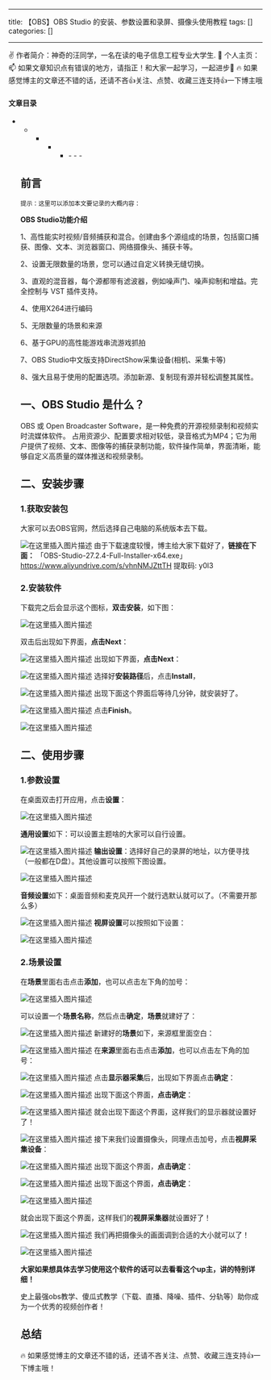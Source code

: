 
--- 
title:  【OBS】OBS Studio 的安装、参数设置和录屏、摄像头使用教程 
tags: []
categories: [] 

---
>  
 ✌ 作者简介：神奇的汪同学，一名在读的电子信息工程专业大学生. 📑 个人主页： 📫 如果文章知识点有错误的地方，请指正！和大家一起学习，一起进步👀 🔥 如果感觉博主的文章还不错的话，还请不吝👍关注、点赞、收藏三连支持👍一下博主哦 




#### 文章目录
- - - - <ul><li>- - - 


## 前言

`提示：这里可以添加本文要记录的大概内容：`

**OBS Studio功能介绍**

1、高性能实时视频/音频捕获和混合。创建由多个源组成的场景，包括窗口捕获、图像、文本、浏览器窗口、网络摄像头、捕获卡等。

2、设置无限数量的场景，您可以通过自定义转换无缝切换。

3、直观的混音器，每个源都带有滤波器，例如噪声门、噪声抑制和增益。完全控制与 VST 插件支持。

4、使用X264进行编码

5、无限数量的场景和来源

6、基于GPU的高性能游戏串流游戏抓拍

7、OBS Studio中文版支持DirectShow采集设备(相机、采集卡等)

8、强大且易于使用的配置选项。添加新源、复制现有源并轻松调整其属性。

## 一、OBS Studio 是什么？

OBS 或 Open Broadcaster Software，是一种免费的开源视频录制和视频实时流媒体软件。 占用资源少、配置要求相对较低，录音格式为MP4；它为用户提供了视频、文本、图像等的捕获录制功能，软件操作简单，界面清晰，能够自定义高质量的媒体推送和视频录制。

## 二、安装步骤

### 1.获取安装包

大家可以去OBS官网，然后选择自己电脑的系统版本去下载。

<img src="https://img-blog.csdnimg.cn/95242f3da20a40babbae883fb7043a7b.bmp#pic_center" alt="在这里插入图片描述"> 由于下载速度较慢，博主给大家下载好了，**链接在下面：** 「OBS-Studio-27.2.4-Full-Installer-x64.exe」https://www.aliyundrive.com/s/vhnNMJZttTH 提取码: y0l3

### 2.安装软件

下载完之后会显示这个图标，**双击安装**，如下图：

<img src="https://img-blog.csdnimg.cn/ea318ef5db4246c587a971a00f1f01f5.png" alt="在这里插入图片描述">

双击后出现如下界面，**点击Next**：

<img src="https://img-blog.csdnimg.cn/2b336466086543f78b0a57fa67b422a6.bmp#pic_center" alt="在这里插入图片描述"> 出现如下界面，**点击Next**：

<img src="https://img-blog.csdnimg.cn/e79d194c4c3e400e868cdb101ffe96af.bmp#pic_center" alt="在这里插入图片描述"> 选择好**安装路径**后，点击**Install**，

<img src="https://img-blog.csdnimg.cn/888915ec2d264935a6af75ec01e84cda.bmp#pic_center" alt="在这里插入图片描述"> 出现下面这个界面后等待几分钟，就安装好了。

<img src="https://img-blog.csdnimg.cn/f2029b75e078434eb245eb62f7b361b3.bmp#pic_center" alt="在这里插入图片描述"> 点击**Finish**。

<img src="https://img-blog.csdnimg.cn/754d5d15fa3c40db9f53906670e4c981.bmp#pic_center" alt="在这里插入图片描述">

## 二、使用步骤

### 1.参数设置

在桌面双击打开应用，点击**设置**：

<img src="https://img-blog.csdnimg.cn/ff6989d0e963498a90e649c8242e67e9.bmp#pic_center" alt="在这里插入图片描述">

**通用设置**如下：可以设置主题啥的大家可以自行设置。

<img src="https://img-blog.csdnimg.cn/ed853bf7748c4cfc8589484eb280e824.bmp#pic_center" alt="在这里插入图片描述"> **输出设置**：选择好自己的录屏的地址，以方便寻找（一般都在D盘）。其他设置可以按照下图设置。

<img src="https://img-blog.csdnimg.cn/2a368a1e2b04475f9019025d30693904.bmp#pic_center" alt="在这里插入图片描述">

**音频设置**如下：桌面音频和麦克风开一个就行选默认就可以了。（不需要开那么多）

<img src="https://img-blog.csdnimg.cn/d7d8fc838f1a46f699c3aadc66ea16a9.bmp#pic_center" alt="在这里插入图片描述"> **视屏设置**可以按照如下设置：

<img src="https://img-blog.csdnimg.cn/06468baf94eb48c8b90be8613be8f323.bmp#pic_center" alt="在这里插入图片描述">

### 2.场景设置

在**场景**里面右击点击**添加**，也可以点击左下角的加号：

<img src="https://img-blog.csdnimg.cn/d2722cbe42584ff8affce46318c96d29.png#pic_center" alt="在这里插入图片描述">

可以设置一个**场景名称**，然后点击**确定**，**场景**就建好了：

<img src="https://img-blog.csdnimg.cn/03ec39fae76047cb918ad29f2d904905.png#pic_center" alt="在这里插入图片描述"> 新建好的**场景**如下，来源框里面空白：

<img src="https://img-blog.csdnimg.cn/45186bf6126f422da114eed1cdac6cc9.png#pic_center" alt="在这里插入图片描述"> 在**来源**里面右击点击**添加**，也可以点击左下角的加号：

<img src="https://img-blog.csdnimg.cn/9ae8e655bfe74286a384302222898d1a.png#pic_center" alt="在这里插入图片描述"> 点击**显示器采集**后，出现如下界面点击**确定**：

<img src="https://img-blog.csdnimg.cn/e1bcd188f53d413090338b6742cc7c0a.png#pic_center" alt="在这里插入图片描述"> 出现下面这个界面，**点击确定**：

<img src="https://img-blog.csdnimg.cn/e870f97cdd7c428bb6f5b4129c8bcf69.png#pic_center" alt="在这里插入图片描述"> 就会出现下面这个界面，这样我们的显示器就设置好了！

<img src="https://img-blog.csdnimg.cn/f1309fcf52324d9694476e62bc5d7898.png#pic_center" alt="在这里插入图片描述"> 接下来我们设置摄像头，同理点击加号，点击**视屏采集设备**：

<img src="https://img-blog.csdnimg.cn/5205d1fbea274d17bedb8ace14aebf3d.png#pic_center" alt="在这里插入图片描述"> 出现下面这个界面，**点击确定**：

<img src="https://img-blog.csdnimg.cn/249aff99149b4393a163688fc44cf3e9.png#pic_center" alt="在这里插入图片描述"> 出现下面这个界面，**点击确定**：

<img src="https://img-blog.csdnimg.cn/c6a6966e1e534e40bef1b33562c8b32e.png#pic_center" alt="在这里插入图片描述">

就会出现下面这个界面，这样我们的**视屏采集器**就设置好了！

<img src="https://img-blog.csdnimg.cn/191f2dca85db4974b4faa15d71475d89.png#pic_center" alt="在这里插入图片描述"> 我们再把摄像头的画面调到合适的大小就可以了！

<img src="https://img-blog.csdnimg.cn/6da24e4b1e0041359d0560e92035e174.png#pic_center" alt="在这里插入图片描述">

**大家如果想具体去学习使用这个软件的话可以去看看这个up主，讲的特别详细！**



史上最强obs教学、傻瓜式教学（下载、直播、降噪、插件、分轨等）助你成为一个优秀的视频创作者！



## 总结

🔥 如果感觉博主的文章还不错的话，还请不吝关注、点赞、收藏三连支持👍一下博主哦！
